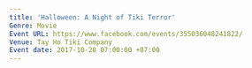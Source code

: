 ```yaml
---
title: 'Halloween: A Night of Tiki Terror'
Genre: Movie
Event URL: https://www.facebook.com/events/355036048241822/
Venue: Tay Ho Tiki Company
Event date: 2017-10-28 07:00:00 +07:00
---
```


